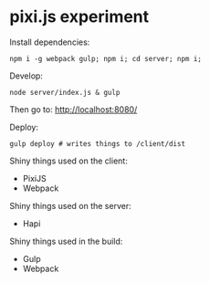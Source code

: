 pixi.js experiment
==================

Install dependencies:
```shell
npm i -g webpack gulp; npm i; cd server; npm i;
```

Develop:
```shell
node server/index.js & gulp
```
Then go to: [http://localhost:8080/](http://localhost:8080/)  

Deploy:
```shell
gulp deploy # writes things to /client/dist
```

Shiny things used on the client:
- PixiJS
- Webpack

Shiny things used on the server:
- Hapi

Shiny things used in the build:
- Gulp
- Webpack